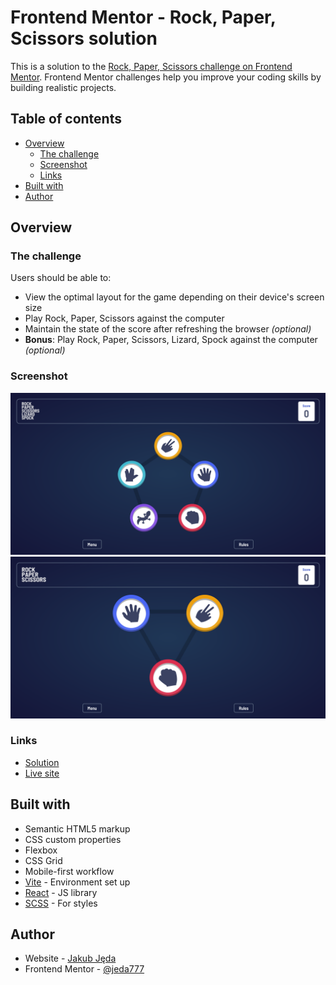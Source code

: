 # Frontend Mentor - Rock, Paper, Scissors solution

This is a solution to the [Rock, Paper, Scissors challenge on Frontend Mentor](https://www.frontendmentor.io/challenges/rock-paper-scissors-game-pTgwgvgH). Frontend Mentor challenges help you improve your coding skills by building realistic projects.

## Table of contents

- [Overview](#overview)
  - [The challenge](#the-challenge)
  - [Screenshot](#screenshot)
  - [Links](#links)
- [Built with](#built-with)
- [Author](#author)

## Overview

### The challenge

Users should be able to:

- View the optimal layout for the game depending on their device's screen size
- Play Rock, Paper, Scissors against the computer
- Maintain the state of the score after refreshing the browser _(optional)_
- **Bonus**: Play Rock, Paper, Scissors, Lizard, Spock against the computer _(optional)_

### Screenshot

![](./Screenshot1.png)
![](./Screenshot2.png)

### Links

- [Solution]()
- [Live site]()

## Built with

- Semantic HTML5 markup
- CSS custom properties
- Flexbox
- CSS Grid
- Mobile-first workflow
- [Vite](https://vitejs.dev/) - Environment set up
- [React](https://reactjs.org/) - JS library
- [SCSS](https://sass-lang.com/) - For styles

## Author

- Website - [Jakub Jęda](https://github.com/Jeda777)
- Frontend Mentor - [@jeda777](https://www.frontendmentor.io/profile/Jeda777)
